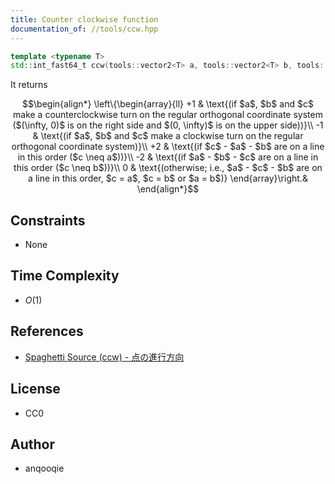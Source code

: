 ```yaml
---
title: Counter clockwise function
documentation_of: //tools/ccw.hpp
---
```


```cpp
template <typename T>
std::int_fast64_t ccw(tools::vector2<T> a, tools::vector2<T> b, tools::vector2<T> c);
```

It returns 

$$\begin{align*}
\left\{\begin{array}{ll}
+1 & \text{(if $a$, $b$ and $c$ make a counterclockwise turn on the regular orthogonal coordinate system ($(\infty, 0)$ is on the right side and $(0, \infty)$ is on the upper side))}\\
-1 & \text{(if $a$, $b$ and $c$ make a clockwise turn on the regular orthogonal coordinate system)}\\
+2 & \text{(if $c$ - $a$ - $b$ are on a line in this order ($c \neq a$))}\\
-2 & \text{(if $a$ - $b$ - $c$ are on a line in this order ($c \neq b$))}\\
0 & \text{(otherwise; i.e., $a$ - $c$ - $b$ are on a line in this order, $c = a$, $c = b$ or $a = b$)}
\end{array}\right.&
\end{align*}$$

## Constraints
- None

## Time Complexity
- $O(1)$

## References
- [Spaghetti Source (ccw) - 点の進行方向](http://www.prefield.com/algorithm/geometry/ccw.html)

## License
- CC0

## Author
- anqooqie
